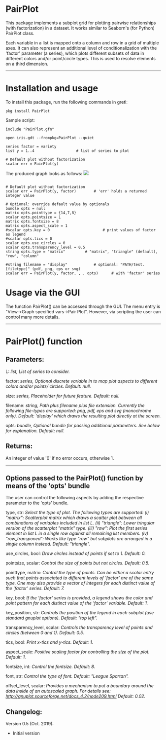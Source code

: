 # PairPlot

This package implements a subplot grid for plotting pairwise relationships (with factorization) in a dataset. It works similar to Seaborn's (for Python) PairPlot class.

Each variable in a list is mapped onto a column and row in a grid of multiple axes. It can also represent an additional level of conditionalization with the 'factor' parameter (a series), which plots different subsets of data in different colors and/or point/circle types. This is used to resolve elements on a third dimension.
***

# Installation and usage
To install this package, run the following commands in gretl:
```gretl
pkg install PairPlot
```
Sample script:
```gretl
include "PairPlot.gfn"

open iris.gdt --frompkg=PairPlot --quiet

series factor = variety
list y = 1..4    				# list of series to plot

# Default plot without factorization
scalar err = PairPlot(y)
```

The produced graph looks as follows:
![](../figs/simple.png)


```gretl

# Default plot without factorization
scalar err = PairPlot(y, factor)		# 'err' holds a returned integer value

# Optional: override default value by optionals
bundle opts = null
matrix opts.pointtype = {14,7,8}
scalar opts.pointsize = 1
matrix opts.fontsize = 8
matrix opts.aspect_scale = 1
#scalar opts.key = 0						# print values of factor as legend
#scalar opts.tics = 0
scalar opts.use_circles = 0
scalar opts.transparency_level = 0.5
string opts.type = "matrix"			# "matrix", "triangle" (default), "row", "column"

#string filename = "display" 			# optional: "PATH/test.[filetype]" (pdf, png, eps or svg)
scalar err = PairPlot(y, factor, , , opts)		# with 'factor' series
```



# Usage via the GUI
The function PairPlot() can be accessed through the GUI. The menu entry is "View->Graph specified vars->Pair Plot".
However, via scripting the user can control many more details.
***

# PairPlot() function

## Parameters:

L:
*list, List of series to consider.*

factor:
*series, Optional discrete variable in to map plot aspects to different colors and/or points/ circles. Default: null.*

size:
*series, Placeholder for future feature. Default: null.*

filename:
*string, Path plus filename plus file extension. Currently the following file-types are supported: png, pdf, eps and svg (monochrome only). Default: 'display' which draws the resulting plot directly at the screen.*

opts:
*bundle, Optional bundle for passing additional parameters. See below for explanation. Default: null.*


## Returns:
An integer of value '0' if no error occurs, otherwise 1.
***

## Options passed to the PairPlot() function by means of the 'opts' bundle
The user can control the following aspects by adding the respective parameter to the 'opts' bundle.

type, str: 
*Select the type of plot. The following types are supported:
(i) "matrix": Scatterplot matrix which draws a scatter plot between all combinations of variables included in list L.
(ii) "triangle": Lower tringular version of the scatterplot "matrix" type.
(iii) "row": Plot the first series element in list L in a single row against all remaining list members.
(iv) "row_transponed": Works like type "row" but subplots are arranged in a single column instead.
Default: "triangle".*

use_circles, bool:
*Draw circles instead of points if set to 1. Default: 0.*

pointsize, scalar:
*Control the size of points but not circles. Default: 0.5.*

pointtype, matrix:
*Control the type of points. Can be either a scalar entry such that points associated to different levels of 'factor' are of the same type. One may also provide a vector of integers for each distinct value of the 'factor' series. Default: 7.*

key, bool:
*If the 'factor' series is provided, a legend shows the color and point pattern for each distinct value of the 'factor' variable. Default: 1.*

key_position, str:
*Controls the position of the legend in each subplot (use standard gnuplot options). Default: "top left".*

transparency_level, scalar:
*Controls the transparency level of points and circles (between 0 and 1). Default: 0.5.*

tics, bool:
*Print x-tics and y-tics. Default: 1.*

aspect_scale:
*Positive scaling factor for controlling the size of the plot. Default: 1.*

fontsize, int:
*Control the fontsize. Default: 8.*

font, str:
*Control the type of font. Default: "League Spartan".*

offset_level, scalar:
*Provides a mechanism to put a boundary around the data inside of an autoscaled graph. For details see:
<http://gnuplot.sourceforge.net/docs_4.2/node209.html>
Default: 0.02.*



Changelog:
----------
Version 0.5 (Oct. 2019):
- Initial version
